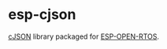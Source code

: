 # esp-cjson
[cJSON](https://github.com/DaveGamble/cJSON) library packaged for
[ESP-OPEN-RTOS](https://github.com/SuperHouse/esp-open-rtos).
